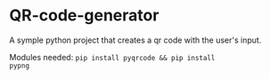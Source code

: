 # QR-code-generator
A symple python project that creates a qr code with the user's input.

Modules needed: <code>pip install pyqrcode && pip install pypng</code>
